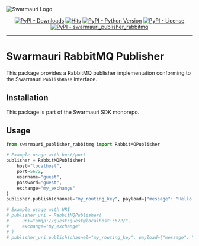 ![Swarmauri Logo](https://res.cloudinary.com/dbjmpekvl/image/upload/v1730099724/Swarmauri-logo-lockup-2048x757_hww01w.png)

<p align="center">
    <a href="https://pypi.org/project/swarmauri_publisher_rabbitmq/">
        <img src="https://img.shields.io/pypi/dm/swarmauri_publisher_rabbitmq" alt="PyPI - Downloads"/></a>
    <a href="https://hits.sh/github.com/swarmauri/swarmauri-sdk/tree/master/pkgs/standards/swarmauri_publisher_rabbitmq/">
        <img alt="Hits" src="https://hits.sh/github.com/swarmauri/swarmauri-sdk/tree/master/pkgs/standards/swarmauri_publisher_rabbitmq.svg"/></a>
    <a href="https://pypi.org/project/swarmauri_publisher_rabbitmq/">
        <img src="https://img.shields.io/pypi/pyversions/swarmauri_publisher_rabbitmq" alt="PyPI - Python Version"/></a>
    <a href="https://pypi.org/project/swarmauri_publisher_rabbitmq/">
        <img src="https://img.shields.io/pypi/l/swarmauri_publisher_rabbitmq" alt="PyPI - License"/></a>
    <a href="https://pypi.org/project/swarmauri_publisher_rabbitmq/">
        <img src="https://img.shields.io/pypi/v/swarmauri_publisher_rabbitmq?label=swarmauri_publisher_rabbitmq&color=green" alt="PyPI - swarmauri_publisher_rabbitmq"/></a>

</p>

---

# Swarmauri RabbitMQ Publisher

This package provides a RabbitMQ publisher implementation conforming to the Swarmauri `PublishBase` interface.

## Installation

This package is part of the Swarmauri SDK monorepo.

## Usage

```python
from swarmauri_publisher_rabbitmq import RabbitMQPublisher

# Example usage with host/port
publisher = RabbitMQPublisher(
    host="localhost",
    port=5672,
    username="guest",
    password="guest",
    exchange="my_exchange"
)
publisher.publish(channel="my_routing_key", payload={"message": "Hello RabbitMQ!"})

# Example usage with URI
# publisher_uri = RabbitMQPublisher(
#     uri="amqp://guest:guest@localhost:5672/",
#     exchange="my_exchange"
# )
# publisher_uri.publish(channel="my_routing_key", payload={"message": "Hello via URI!"})
```